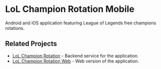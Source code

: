 # LoL Champion Rotation Mobile

Android and iOS application featuring League of Legends free champions rotations.

## Related Projects

- [LoL Champion Rotation](https://github.com/tomwyr/lol-champion-rotation) - Backend service for the application.
- [LoL Champion Rotation Web](https://github.com/tomwyr/lol-champion-rotation-web) - Web version of the application.
